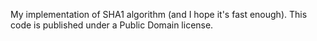 My implementation of SHA1 algorithm (and I hope it's fast enough).
This code is published under a Public Domain license.
